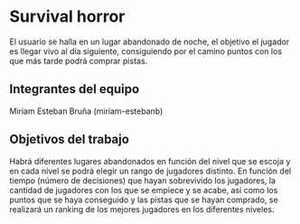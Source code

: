 # Survival horror
El usuario se halla en un lugar abandonado de noche, el objetivo el jugador es llegar vivo al día siguiente, consiguiendo por el camino puntos con los que más tarde podrá comprar pistas.  

## Integrantes del equipo

Miriam Esteban Bruña (miriam-estebanb)

## Objetivos del trabajo
Habrá diferentes lugares abandonados en función del nivel que se escoja y en cada nivel se podrá elegir un rango de jugadores  distinto. 
En función del tiempo (número de decisiones) que hayan sobrevivido los jugadores, la cantidad de jugadores con los que se empiece y se acabe, así como los puntos que se haya conseguido y las pistas que se hayan comprado, se realizará un ranking de los mejores jugadores en los diferentes niveles.

